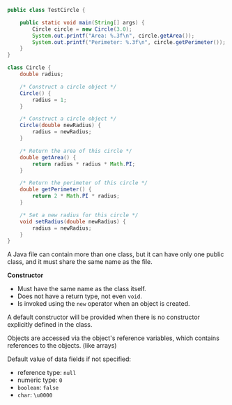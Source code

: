 ```java
public class TestCircle {

    public static void main(String[] args) {
        Circle circle = new Circle(3.0);
        System.out.printf("Area: %.3f\n", circle.getArea());
        System.out.printf("Perimeter: %.3f\n", circle.getPerimeter());
    }
}

class Circle {
    double radius;

    /* Construct a circle object */
    Circle() {
        radius = 1;
    }

    /* Construct a circle object */
    Circle(double newRadius) {
        radius = newRadius;
    }

    /* Return the area of this circle */
    double getArea() {
        return radius * radius * Math.PI;
    }

    /* Return the perimeter of this circle */
    double getPerimeter() {
        return 2 * Math.PI * radius;
    }

    /* Set a new radius for this circle */
    void setRadius(double newRadius) {
        radius = newRadius;
    }
}

```

A Java file can contain more than one class, but it can have only one public class, and it must share the same name as the file.

**Constructor**
- Must have the same name as the class itself.
- Does not have a return type, not even `void`.
- Is invoked using the `new` operator when an object is created.

A default constructor will be provided when there is no constructor explicitly defined in the class.

Objects are accessed via the object's reference variables, which contains references to the objects. (like arrays)

Default value of data fields if not specified:
- reference type: `null`
- numeric type: `0`
- `boolean`: `false`
- `char`: `\u0000`